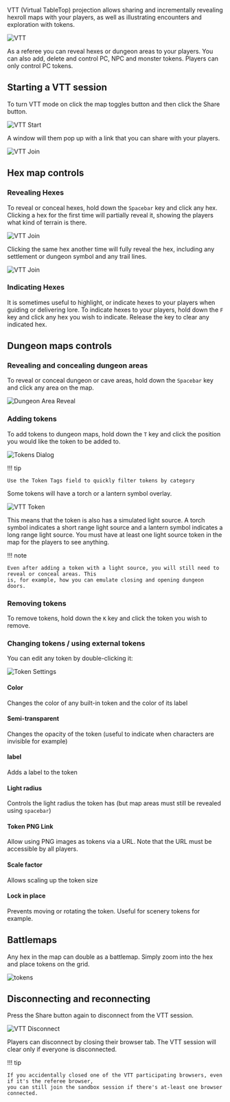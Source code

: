 VTT (Virtual TableTop) projection allows sharing and incrementally revealing hexroll maps with your players, as well as illustrating encounters and exploration with tokens.

![VTT](/images/vtt.jpg)

As a referee you can reveal hexes or dungeon areas to your players. You can also add, delete and control PC, NPC and monster tokens. Players can only control PC tokens.

## Starting a VTT session

To turn VTT mode on click the map toggles button and then click the Share button.

![VTT Start](/images/vtt_button.jpg)

A window will them pop up with a link that you can share with your players.

![VTT Join](/images/vtt_join.jpg)

## Hex map controls

### Revealing Hexes

To reveal or conceal hexes, hold down the `Spacebar` key and click any hex. Clicking a hex for the first time will partially reveal it, showing the players what kind of terrain is there.

![VTT Join](/images/vtt_hex_partial.jpg)

Clicking the same hex another time will fully reveal the hex, including any settlement or dungeon symbol and any trail lines.

![VTT Join](/images/vtt_hex_full.jpg)

### Indicating Hexes

It is sometimes useful to highlight, or indicate hexes to your players when guiding or delivering lore.
To indicate hexes to your players, hold down the `F` key and click any hex you wish to indicate. Release the key to clear any indicated hex.

## Dungeon maps controls

### Revealing and concealing dungeon areas

To reveal or conceal dungeon or cave areas, hold down the `Spacebar` key and click any area on the map.

![Dungeon Area Reveal](/images/dungeon-reveal.jpg)

### Adding tokens

To add tokens to dungeon maps, hold down the `T` key and click the position you would like the token to be added to.

![Tokens Dialog](/images/tokens-dialog.jpg)

!!! tip

    Use the Token Tags field to quickly filter tokens by category

Some tokens will have a torch or a lantern symbol overlay.

![VTT Token](/images/token.jpg)

This means that the token is also has a simulated light source.
A torch symbol indicates a short range light source and a lantern symbol indicates a long range light source.
You must have at least one light source token in the map for the players to see anything.

!!! note

    Even after adding a token with a light source, you will still need to reveal or conceal areas. This
    is, for example, how you can emulate closing and opening dungeon doors.

### Removing tokens

To remove tokens, hold down the `K` key and click the token you wish to remove.

### Changing tokens / using external tokens

You can edit any token by double-clicking it:

![Token Settings](/images/token-settings.jpg)

#### Color

Changes the color of any built-in token and the color of its label

#### Semi-transparent

Changes the opacity of the token (useful to indicate when characters are invisible for example)

#### label

Adds a label to the token

#### Light radius

Controls the light radius the token has (but map areas must still be revealed using `spacebar`)

#### Token PNG Link

Allow using PNG images as tokens via a URL. Note that the URL must be accessible by all players.

#### Scale factor

Allows scaling up the token size

#### Lock in place

Prevents moving or rotating the token. Useful for scenery tokens for example.

## Battlemaps

Any hex in the map can double as a battlemap. Simply zoom into the hex and place tokens on the grid.

![tokens](/images/tokens.jpg)

## Disconnecting and reconnecting

Press the Share button again to disconnect from the VTT session.

![VTT Disconnect](/images/vtt_disc.jpg)

Players can disconnect by closing their browser tab. The VTT session will clear only if everyone is disconnected.

!!! tip

    If you accidentally closed one of the VTT participating browsers, even if it's the referee browser,
    you can still join the sandbox session if there's at-least one browser connected.
